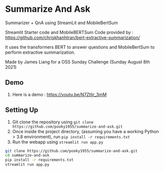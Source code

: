 # Summarize And Ask
Summarizer + QnA using StreamLit and MobileBertSum

Streamlit Starter code and MobileBERTSum Code provided by : https://github.com/chriskhanhtran/bert-extractive-summarization/

It uses the transformers BERT to answer questions and MobileBertSum to perform extractive summarization.

Made by James Liang for a OSS Sunday Challenge (Sunday August 8th 2021)

## Demo
1. Here is a demo : https://youtu.be/N7ZtIir_3mM

## Setting Up
1. Git clone the repository using `git clone https://github.com/pooky1955/summarize-and-ask.git`
2. Once inside the project directory, (assuming you have a working Python > 3.8 environment), run `pip install -r requirements.txt`
3. Run the webapp using `streamlit run app.py`

```sh
git clone https://github.com/pooky1955/summarize-and-ask.git
cd summarize-and-ask
pip install -r requirements.txt
streamlit run app.py
```
